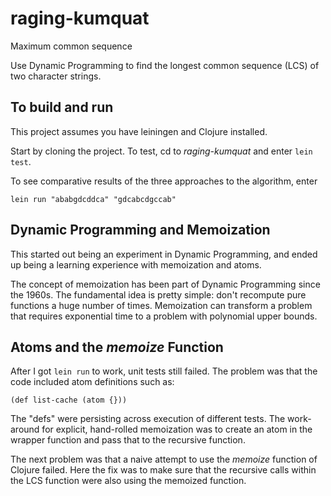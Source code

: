 # raging-kumquat
Maximum common sequence

Use Dynamic Programming to find the longest common sequence (LCS) of two character strings.

## To build and run
This project assumes you have leiningen and Clojure installed.

Start by cloning the project.  To test, cd to *raging-kumquat* and enter ```lein test```. 

To see comparative results of the three approaches to the algorithm, enter

```
lein run "ababgdcddca" "gdcabcdgccab"
```

## Dynamic Programming and Memoization

This started out being an experiment in Dynamic Programming, and ended up being a learning 
experience with memoization and atoms.

The concept of memoization has been part of Dynamic Programming since the 1960s. The fundamental idea is pretty simple: don't
recompute pure functions a huge number of times.  Memoization can transform a problem that requires exponential time to
a problem with polynomial upper bounds.

## Atoms and the *memoize* Function

After I got ```lein run``` to work, unit tests still failed.  The problem was that the code included atom definitions such as:

```
(def list-cache (atom {}))
```

The "defs" were persisting across execution of different tests. The work-around for explicit, 
hand-rolled memoization was to create an atom in the wrapper function and pass that to the 
recursive  function.

The next problem was that a naive attempt to use the *memoize* function of Clojure failed.
Here the fix was to make sure that the recursive calls within the LCS function were also
using the memoized function.
